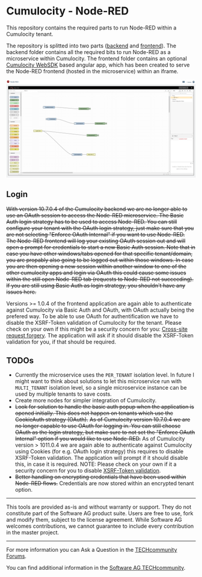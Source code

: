 # Cumulocity - Node-RED

This repository contains the required parts to run Node-RED within a Cumulocity tenant.

The repository is splitted into two parts ([backend](backend/README.md) and [frontend](frontend/README)).
The backend folder contains all the required bits to run Node-RED as a microservice within Cumulocity.
The frontend folder contains an optional [Cumulocity WebSDK](https://cumulocity.com/guides/web/angular/) based angular app, which has been created to serve the Node-RED frontend (hosted in the microservice) within an iframe.


![Sample Image](images/c8y-nodered-sample.png)


## Login
~~With version 10.7.0.4 of the Cumulocity backend we are no longer able to use an OAuth session to access the Node-RED microservice. The Basic Auth login strategy has to be used to access Node-RED. You can still configure your tenant with the OAuth login strategy, just make sure that you are not selecting "Enforce OAuth Internal" if you want to use Node-RED. The Node-RED frontend will log your existing OAuth session out and will open a prompt for credentials to start a new Basic Auth session. Note that in case you have other windows/tabs opened for that specific tenant/domain, you are propably also going to be logged out within those windows. 
In case you are then opening a new session within another window to one of the other cumulocity apps and login via OAuth this could cause some issues within the still open Node-RED tab (requests to Node-RED not succeeding).
If you are still using Basic Auth as login strategy, you shouldn't have any issues here.~~

Versions >= 1.0.4 of the frontend application are again able to authenticate against Cumulocity via Basic Auth and OAuth, with OAuth actually being the prefered way. To be able to use OAuth for authentification we have to disable the XSRF-Token validation of Cumulocity for the tenant. Please check on your own if this might be a security concern for you: [Cross-site request forgery](https://en.wikipedia.org/wiki/Cross-site_request_forgery). The application will ask if it should disable the XSRF-Token validation for you, if that should be required.
## TODOs
- Currently the microservice uses the `PER_TENANT` isolation level. In future I might want to think about solutions to let this microservice run with `MULTI_TENANT` isolation level, so a single microservice instance can be used by multiple tenants to save costs.
- Create more nodes for simpler integration of Cumulocity.
- ~~Look for solution to handle the basic auth popup when the application is opened initially. This does not happen on tenants which use the CookieAuth strategy (OAuth).~~ ~~As of Cumulocity version 10.7.0.4 we are no longer capable to use OAuth for logging in. You can still choose OAuth as the login strategy, but make sure to not set the "Enforce OAuth Internal" option if you would like to use Node-RED.~~ 
As of Cumulocity version > 1011.0.4 we are again able to authenticate against Cumulocity using Cookies (for e.g. OAuth login strategy) this requires to disable XSRF-Token validation. The application will prompt if it should disable this, in case it is required. NOTE: Please check on your own if it a security concern for you to disable [XSRF-Token validation](https://en.wikipedia.org/wiki/Cross-site_request_forgery).
- ~~Better handling on encrypting credentials that have been used within Node-RED flows.~~ Credentials are now stored within an encrypted tenant option.

------------------------------

This tools are provided as-is and without warranty or support. They do not constitute part of the Software AG product suite. Users are free to use, fork and modify them, subject to the license agreement. While Software AG welcomes contributions, we cannot guarantee to include every contribution in the master project.
_____________________
For more information you can Ask a Question in the [TECHcommunity Forums](https://tech.forums.softwareag.com/tags/c/forum/1/Cumulocity-IoT).

You can find additional information in the [Software AG TECHcommunity](https://tech.forums.softwareag.com/tag/Cumulocity-IoT).
